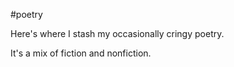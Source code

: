 #poetry

Here's where I stash my occasionally cringy poetry. 

It's a mix of fiction and nonfiction.
